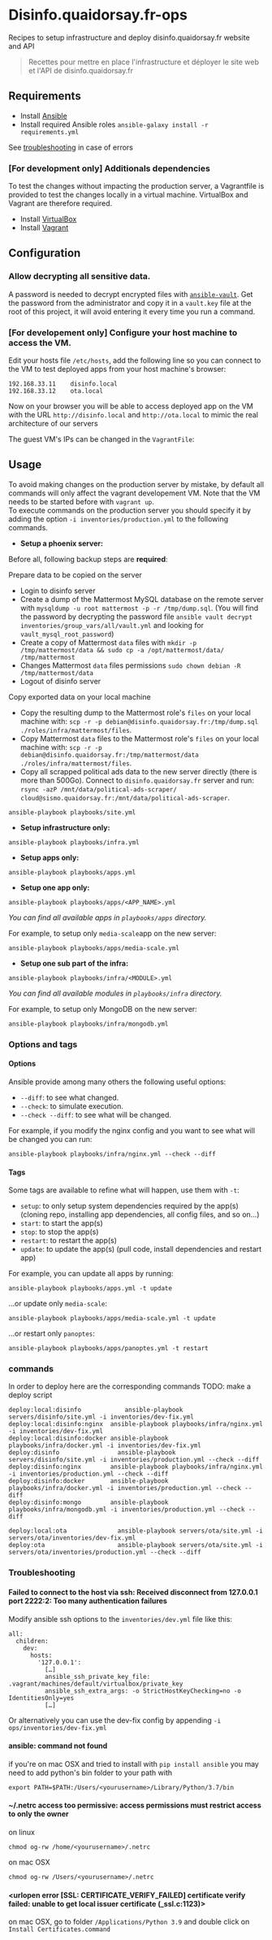# Disinfo.quaidorsay.fr-ops

Recipes to setup infrastructure and deploy disinfo.quaidorsay.fr website and API

> Recettes pour mettre en place l'infrastructure et déployer le site web et l'API de disinfo.quaidorsay.fr

## Requirements

- Install [Ansible](https://docs.ansible.com/ansible/latest/installation_guide/intro_installation.html)
- Install required Ansible roles `ansible-galaxy install -r requirements.yml`

See [troubleshooting](#troubleshooting) in case of errors

### [For development only] Additionals dependencies

To test the changes without impacting the production server, a Vagrantfile is provided to test the changes locally in a virtual machine. VirtualBox and Vagrant are therefore required.

- Install [VirtualBox](https://www.vagrantup.com/docs/installation/)
- Install [Vagrant](https://www.vagrantup.com/docs/installation/)

## Configuration

### Allow decrypting all sensitive data.

A password is needed to decrypt encrypted files with [`ansible-vault`](https://docs.ansible.com/ansible/latest/user_guide/vault.html).
Get the password from the administrator and copy it in a `vault.key` file at the root of this project, it will avoid entering it every time you run a command.

### [For developement only] Configure your host machine to access the VM.

Edit your hosts file `/etc/hosts`, add the following line so you can connect to the VM to test deployed apps from your host machine's browser:
```
192.168.33.11    disinfo.local
192.168.33.12    ota.local
```

Now on your browser you will be able to access deployed app on the VM with the URL `http://disinfo.local` and  `http://ota.local` to mimic the real architecture of our servers

The guest VM's IPs can be changed in the `VagrantFile`:

## Usage

To avoid making changes on the production server by mistake, by default all commands will only affect the vagrant developement VM. Note that the VM needs to be started before with `vagrant up`.\
To execute commands on the production server you should specify it by adding the option `-i inventories/production.yml` to the following commands.

- **Setup a phoenix server:**

Before all, following backup steps are **required**:

Prepare data to be copied on the server
  - Login to disinfo server
  - Create a dump of the Mattermost MySQL database on the remote server with `mysqldump -u root mattermost -p -r /tmp/dump.sql`. (You will find the password by decrypting the password file `ansible vault decrypt inventories/group_vars/all/vault.yml` and looking for `vault_mysql_root_password`)
  - Create a copy of Mattermost `data` files with `mkdir -p /tmp/mattermost/data && sudo cp -a /opt/mattermost/data/ /tmp/mattermost`
  - Changes Mattermost `data` files permissions `sudo chown debian -R /tmp/mattermost/data`
  - Logout of disinfo server

Copy exported data on your local machine
  - Copy the resulting dump to the Mattermost role's `files` on your local machine with: `scp -r -p debian@disinfo.quaidorsay.fr:/tmp/dump.sql ./roles/infra/mattermost/files`.
  - Copy Mattermost `data` files to the Mattermost role's `files` on your local machine with: `scp -r -p debian@disinfo.quaidorsay.fr:/tmp/mattermost/data ./roles/infra/mattermost/files`.
  - Copy all scrapped political ads data to the new server directly (there is more than 500Go). Connect to `disinfo.quaidorsay.fr` server and run: `rsync -azP /mnt/data/political-ads-scraper/ cloud@sismo.quaidorsay.fr:/mnt/data/political-ads-scraper`.

```
ansible-playbook playbooks/site.yml
```

- **Setup infrastructure only:**
```
ansible-playbook playbooks/infra.yml
```

- **Setup apps only:**
```
ansible-playbook playbooks/apps.yml
```

- **Setup one app only:**
```
ansible-playbook playbooks/apps/<APP_NAME>.yml
```
_You can find all available apps in `playbooks/apps` directory._

For example, to setup only `media-scale`app on the new server:
```
ansible-playbook playbooks/apps/media-scale.yml
```

- **Setup one sub part of the infra:**
```
ansible-playbook playbooks/infra/<MODULE>.yml
```
_You can find all available modules in `playbooks/infra` directory._

For example, to setup only MongoDB on the new server:
```
ansible-playbook playbooks/infra/mongodb.yml
```

### Options and tags

#### Options

Ansible provide among many others the following useful options:
- `--diff`: to see what changed.
- `--check`: to simulate execution.
- `--check --diff`: to see what will be changed.

For example, if you modify the nginx config and you want to see what will be changed you can run:
```
ansible-playbook playbooks/infra/nginx.yml --check --diff
```

#### Tags

Some tags are available to refine what will happen, use them with `-t`:
 - `setup`: to only setup system dependencies required by the app(s) (cloning repo, installing app dependencies, all config files, and so on…)
 - `start`: to start the app(s)
 - `stop`: to stop the app(s)
 - `restart`: to restart the app(s)
 - `update`: to update the app(s) (pull code, install dependencies and restart app)

For example, you can update all apps by running:
```
ansible-playbook playbooks/apps.yml -t update
```

…or update only `media-scale`:
```
ansible-playbook playbooks/apps/media-scale.yml -t update
```

…or restart only `panoptes`:
```
ansible-playbook playbooks/apps/panoptes.yml -t restart
```

### commands

In order to deploy here are the corresponding commands
TODO: make a deploy script



```
deploy:local:disinfo		    ansible-playbook servers/disinfo/site.yml -i inventories/dev-fix.yml
deploy:local:disinfo:nginx  ansible-playbook playbooks/infra/nginx.yml -i inventories/dev-fix.yml
deploy:local:disinfo:docker ansible-playbook playbooks/infra/docker.yml -i inventories/dev-fix.yml
deploy:disinfo          	  ansible-playbook servers/disinfo/site.yml -i inventories/production.yml --check --diff
deploy:disinfo:nginx        ansible-playbook playbooks/infra/nginx.yml -i inventories/production.yml --check --diff
deploy:disinfo:docker       ansible-playbook playbooks/infra/docker.yml -i inventories/production.yml --check --diff
deploy:disinfo:mongo        ansible-playbook playbooks/infra/mongodb.yml -i inventories/production.yml --check --diff

deploy:local:ota	          ansible-playbook servers/ota/site.yml -i servers/ota/inventories/dev-fix.yml
deploy:ota       	          ansible-playbook servers/ota/site.yml -i servers/ota/inventories/production.yml --check --diff
```



### Troubleshooting

#### Failed to connect to the host via ssh: Received disconnect from 127.0.0.1 port 2222:2: Too many authentication failures

Modify ansible ssh options to the `inventories/dev.yml` file like this:
```
all:
  children:
    dev:
      hosts:
        '127.0.0.1':
          […]
          ansible_ssh_private_key_file: .vagrant/machines/default/virtualbox/private_key
          ansible_ssh_extra_args: -o StrictHostKeyChecking=no -o IdentitiesOnly=yes
          […]
```

Or alternatively you can use the dev-fix config by appending `-i ops/inventories/dev-fix.yml`

#### ansible: command not found
if you're on mac OSX and tried to install with `pip install ansible`
you may need to add python's bin folder to your path with

```
export PATH=$PATH:/Users/<yourusername>/Library/Python/3.7/bin
```

#### ~/.netrc access too permissive: access permissions must restrict access to only the owner

on linux
```
chmod og-rw /home/<yourusername>/.netrc
```

on mac OSX
```
chmod og-rw /Users/<yourusername>/.netrc
```

#### <urlopen error [SSL: CERTIFICATE_VERIFY_FAILED] certificate verify failed: unable to get local issuer certificate (_ssl.c:1123)>

on mac OSX, go to folder `/Applications/Python 3.9` and double click on `Install Certificates.command`
